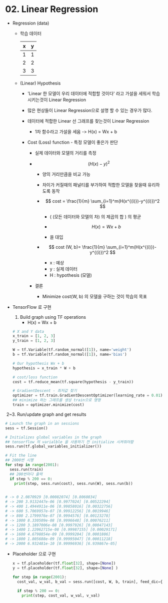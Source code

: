 # 02. Linear Regression

* Regression (data)

  * 학습 데이터

    | x    | y    |
    | ---- | ---- |
    | 1    | 1    |
    | 2    | 2    |
    | 3    | 3    |

  * (Linear) Hypothesis

    * 'Linear 한 모델이 우리 데이터에 적합할 것이다' 라고 가설을 세워서 학습 시키는것이 Linear Regression

    * 많은 현상들이 Linear Regression으로 설명 할 수 있는 경우가 많다.

    * 데이터에 적합한 Linear 선 그래프를 찾는것이 Linear Regression

      * 1차 함수라고 가설을 세움 -> H(x) = Wx + b

    * Cost (Loss) function - 특정 모델이 좋은가 판단

      * 실제 데이터와 모델의 거리를 측정

      * $$
        ( H(x) - y )^2
        $$

        

        * 양의 거리만큼을 비교 가능

        * 차이가 커질때의 패널티를 부가하여 적합한 모델을 찾을때 유리하도록 동작

        * $$
          cost = \frac{1}{m} \sum_{i=1}^m(H(x^{(i)})-y^{(i)})^2
          $$

          * ( (모든 데이터와 모델의 차) 의 제곱의 합 ) 의 평균

          * $$
            H(x) = Wx + b
            $$

          * 을 대입

        * $$
          cost (W, b)= \frac{1}{m} \sum_{i=1}^m(H(x^{(i)})-y^{(i)})^2
          $$

          * x : 예상
          * y : 실제 데이터
          * H : hypothesis (모델)

      * 결론

        * Minimize cost(W, b) 의 모델을 구하는 것이 학습의 목표



* TensorFlow 로 구현

  1. Build graph using TF operations
     * H(x) = Wx + b

  ```python
  # X and Y data
  x_train = [1, 2, 3]
  y_train = [1, 2, 3]
  
  W = tf.Variable(tf.random_normal([1]), name='weight')
  b = tf.Variable(tf.random_normal([1]), name='bias')
  
  # Our hypothesis Wx + b
  hypothesis = x_train * W + b
  
  # cost/loss function
  cost = tf.reduce_mean(tf.square(hypothesis - y_train))
  
  # GradientDescent - 최저값 찾기
  optimizer = tf.train.GradientDescentOptimizer(learning_rate = 0.01)
  ## minimize 하는 그래프를 생성 train으로 명명
  train = optimizer.minimize(cost)
  ```



​	2~3. Run/update graph and get results

```python
# Launch the graph in an sessions
sess = tf.Session()

# Initializes global variables in the graph
## tensorflow 의 varialble 을 사용하기 전 initialize 시켜줘야함
sess.run(tf.global_variables_initializer())

# Fit the line
## 2000번 시행
for step in range(2001):
  sess.run(train)
  ## 200번마다 출력
  if step % 200 == 0:
    print(step, sess.run(cost), sess.run(W), sess.run(b))
    

# -> 0 2.0870929 [0.00082074] [0.8060834]
# -> 200 3.9132447e-06 [0.9977024] [0.00522294]
# -> 400 1.4944911e-06 [0.99858016] [0.00322756]
# -> 600 5.7069957e-07 [0.99912256] [0.0019946]
# -> 800 2.1799976e-07 [0.9994576] [0.00123278]
# -> 1000 8.330509e-08 [0.9996648] [0.00076211]
# -> 1200 3.1897006e-08 [0.9997926] [0.00047143]
# -> 1400 1.22062715e-08 [0.99987155] [0.00029171]
# -> 1600 4.6798854e-09 [0.9999204] [0.0001806]
# -> 1800 1.805688e-09 [0.99995047] [0.00011218]
# -> 2000 6.932481e-10 [0.99996936] [6.939867e-05]
```



* Placeholder 으로 구현

  ```python
  x = tf.placeholder(tf.float[32], shape=[None])
  y = tf.placeholder(tf.float[32], shape=[None] )
  
  for step in range(2001):
    cost_val, w_val, b_val = sess.run([cost, W, b, train], feed_dic={X : [1, 2, 3], Y : [1, 2, 3]})
    
    if step % 200 == 0:
      print(step, cost_val, w_val, v_val)
  ```

  